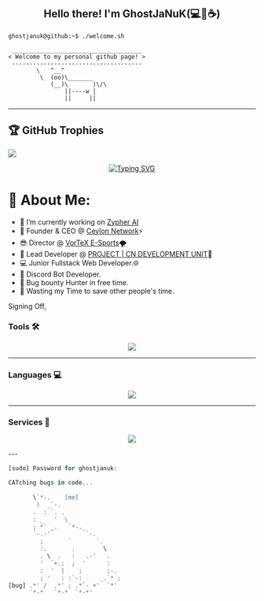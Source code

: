 <h2 align="center">
    Hello there! I'm <strong>GhostJaNuK</strong>(💻💖☕)
</h2>

```console
ghostjanuk@github:~$ ./welcome.sh
```
```console
 _____________________________________
< Welcome to my personal github page! >
 ------------------------------------- 
        \   ^__^
         \  (oo)\_______
            (__)\       )\/\
                ||----w |
                ||     ||
```
---
## 🏆 GitHub Trophies

![](https://github-profile-trophy.vercel.app/?username=GhostJaNuK&theme=radical&no-frame=false&no-bg=true&margin-w=4)


<div align="center">
<a href="https://git.io/typing-svg"><img src="https://readme-typing-svg.demolab.com?font=Fira+Code&weight=600&size=25&duration=4000&pause=1000&color=3848C3&center=true&vCenter=true&random=false&width=435&lines=Nice+To+Meet+You...;Discord+Server%2F+Bot+Developer;Web+Developer;Tech+Nerd;Cybersecurity+Researcher" alt="Typing SVG" /></a>
</div>

# 💫 About Me:

- 🔭 I’m currently working on [Zypher AI](https://discord.com/api/oauth2/authorize?client_id=1009166975852875836&permissions=8&scope=bot)
- 💼 Founder & CEO @ [Ceylon Network](https://dsc.gg/ceylonnetwork)⚡
- 😎 Director @ [VorTeX E-Sports](https://discord.gg/HukEDCTZsg)🌪
- 🌱 Lead Developer @ [PROJECT | CN DEVELOPMENT UNIT](https://discord.gg/T866cmAKBJ)🚀
- 💻 Junior Fullstack Web Developer.🌐
- 🤖 Discord Bot Developer.
- 🔏 Bug bounty Hunter in free time.
- 🎯 Wasting my Time to save other people's time.

Signing Off,

<h3 align="left"> Tools 🛠️</h3>

<p align="center">
  <a href="https://skillicons.dev">
    <img src="https://skillicons.dev/icons?i=ae,androidstudio,appwrite,arduino,au,blender,git,bootstrap,codepen,bots,figma,flutter,idea,ai,md,nginx,ps,powershell,pr,unity,unreal,vscode,xd" />
  </a>
</p>

---

<h3 align="left">Languages 💻</h3>

<p align="center">
  <a href="https://skillicons.dev">
    <img src="https://skillicons.dev/icons?i=js,ts,html,css,nodejs,python,mongodb,mysql,lua,powershell" />
  </a>
</p>

---

<h3 align="left">Services 🚀</h3>

<p align="center">
  <a href="https://skillicons.dev">
    <img src="https://skillicons.dev/icons?i=aws,azure,cloudflare,devto,firebase,gcp,discord,github,heroku,netlify,vercel,replit,instagram,twitter,linkedin,postman,stackoverflow,webflow,wordpress" />
  </a>
</p>
---

```javascript
[sudo] Password for ghostjanuk:

CATching bugs in code...
                              
       \`*-.    [me]              
        )  _`-.                 
       .  : `. .                
       : _   '  \               
       ; *` _.   `*-._          
       `-.-'          `-.       
         ;       `       `.     
         :.       .        \    
         . \  .   :   .-'   .   
         '  `+.;  ;  '      :   
         :  '  |    ;       ;-. 
         ; '   : :`-:     _.`* ;
[bug] .*' /  .*' ; .*`- +'  `*' 
      `*-*   `*-*  `*-*'
```
